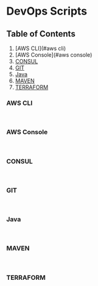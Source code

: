 # DevOps Scripts
## Table of Contents
1. [AWS CLI](#aws cli)
2. [AWS Console](#aws console)
3. [CONSUL](#consul)
4. [GIT](#git)
5. [Java](#java)
6. [MAVEN](#maven)
7. [TERRAFORM](#terraform)
<a name="aws cli"></a><br>
### AWS CLI
<a name="aws console"></a><br>
### AWS Console
<a name="consul"></a><br>
### CONSUL
<a name="git"></a><br>
### GIT
<a name="java"></a><br>
### Java
<a name="maven"></a><br>
### MAVEN
<a name="terraform"></a><br>
### TERRAFORM


